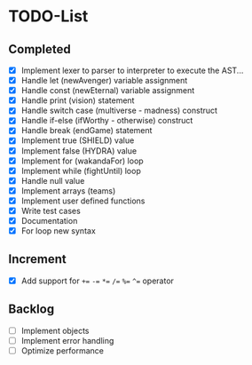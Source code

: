 # TODO-List

## Completed

- [x] Implement lexer to parser to interpreter to execute the AST...
- [x] Handle let (newAvenger) variable assignment
- [x] Handle const (newEternal) variable assignment
- [x] Handle print (vision) statement
- [x] Handle switch case (multiverse - madness) construct
- [x] Handle if-else (ifWorthy - otherwise) construct
- [x] Handle break (endGame) statement
- [x] Implement true (SHIELD) value
- [x] Implement false (HYDRA) value
- [x] Implement for (wakandaFor) loop
- [x] Implement while (fightUntil) loop
- [x] Handle null value
- [x] Implement arrays (teams)
- [x] Implement user defined functions
- [x] Write test cases
- [x] Documentation
- [x] For loop new syntax

## Increment

- [x] Add support for `+=` `-=` `*=` `/=` `%=` `^=` operator

## Backlog

- [ ] Implement objects
- [ ] Implement error handling
- [ ] Optimize performance
